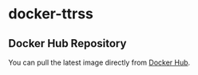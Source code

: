 # docker-ttrss

## Docker Hub Repository 

You can pull the latest image directly from [Docker Hub](https://cloud.docker.com/repository/docker/aheilde/ttrss).